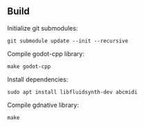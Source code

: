 Build
-----

Initialize git submodules:

    git submodule update --init --recursive

Compile godot-cpp library:

    make godot-cpp

Install dependencies:

    sudo apt install libfluidsynth-dev abcmidi

Compile gdnative library:

    make
